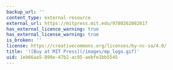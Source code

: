 ```yaml
---
backup_url: ''
content_type: external-resource
external_url: https://mitpress.mit.edu/9780262082617
has_external_licence_warning: true
has_external_license_warning: true
is_broken: ''
license: https://creativecommons.org/licenses/by-nc-sa/4.0/
title: '![Buy at MIT Press](/images/mp_logo.gif)'
uid: 1eb66aa5-899e-47b2-ac95-aebfe1bb5545
---
```

